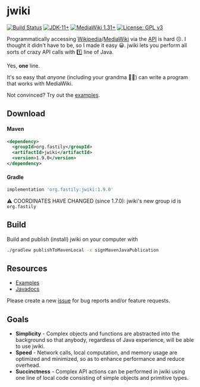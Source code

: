 # jwiki
[![Build Status](https://github.com/fastily/jwiki/workflows/build/badge.svg)](#)
[![JDK-11+](https://upload.wikimedia.org/wikipedia/commons/e/ef/Blue_JDK_11%2B_Shield_Badge.svg)](https://adoptium.net)
[![MediaWiki 1.31+](https://upload.wikimedia.org/wikipedia/commons/b/b2/Blue_MediaWiki_1.31%2B_Shield_Badge.svg)](https://www.mediawiki.org/wiki/MediaWiki)
[![License: GPL v3](https://upload.wikimedia.org/wikipedia/commons/8/86/GPL_v3_Blue_Badge.svg)](https://www.gnu.org/licenses/gpl-3.0.en.html)

Programmatically accessing [Wikipedia](https://en.wikipedia.org/wiki/Main_Page)/[MediaWiki](https://www.mediawiki.org/wiki/MediaWiki) via the [API](https://en.wikipedia.org/w/api.php) is hard ☹️.  I thought it didn't have to be, so I made it easy 😀.  jwiki lets you perform all sorts of crazy API calls with 1️⃣ line of Java.  

Yes, **one** line.  

It's so easy that _anyone_ (including your grandma 👵🏻) can write a program that works with MediaWiki.

Not convinced?  Try out the [examples](https://github.com/fastily/jwiki/wiki/Examples).

## Download
#### Maven
```xml
<dependency>
  <groupId>org.fastily</groupId>
  <artifactId>jwiki</artifactId>
  <version>1.9.0</version>
</dependency>
```

#### Gradle
```groovy
implementation 'org.fastily:jwiki:1.9.0'
```

⚠️ COORDINATES HAVE CHANGED (since 1.7.0): jwiki's new group id is `org.fastily`

## Build
Build and publish (install) jwiki on your computer with
```bash
./gradlew publishToMavenLocal -x signMavenJavaPublication
```

## Resources
* [Examples](https://github.com/fastily/jwiki/wiki/Examples)
* [Javadocs](https://www.javadoc.io/doc/org.fastily/jwiki/latest/)

Please create a new [issue](https://github.com/fastily/jwiki/issues) for bug reports and/or feature requests.

## Goals
* **Simplicity** - Complex objects and functions are abstracted into the background so that anybody, regardless of Java experience, will be able to use jwiki.
* **Speed** - Network calls, local computation, and memory usage are optimized and minimized, so as to enhance performance and reduce overhead.
* **Succinctness** - Complex API actions can be performed in jwiki using one line of local code consisting of simple objects and primitive types.